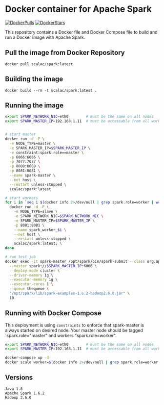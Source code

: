 Docker container for Apache Spark
==========

[![DockerPulls](https://img.shields.io/docker/pulls/scalac/spark.svg)](https://registry.hub.docker.com/r/scalac/spark/)
[![DockerStars](https://img.shields.io/docker/stars/scalac/spark.svg)](https://registry.hub.docker.com/r/scalac/spark/)

This repository contains a Docker file and Docker Compose file to build and run a Docker image with Apache Spark.

## Pull the image from Docker Repository

```
docker pull scalac/spark:latest
```

## Building the image

```
docker build --rm -t scalac/spark:latest .
```

## Running the image

```bash
export SPARK_NETWORK_NIC=eth0        # must be the same on all nodes
export SPARK_MASTER_IP=192.168.1.11  # must be accessable from all worker nodes


# start master
docker run -d -P \
  -e NODE_TYPE=master \
  -e SPARK_MASTER_IP=$SPARK_MASTER_IP \
  -e constraint:spark.role==master \
  -p 6066:6066 \
  -p 7077:7077 \
  -p 8080:8080 \
  -p 8081:8081 \
  --name spark-master \
  --net host \
  --restart unless-stopped \
  scalac/spark:latest

# start workers
for i in `seq 1 $(docker info 2>/dev/null | grep spark.role=worker | wc -l)`; do \
  docker run -d -P \
    -e NODE_TYPE=slave \
    -e SPARK_NETWORK_NIC=$SPARK_NETWORK_NIC \
    -e SPARK_MASTER_IP=$SPARK_MASTER_IP \
    -p 8081:8081 \
    --name spark_worker_$i \
    --net host \
    --restart unless-stopped \
    scalac/spark:latest; \
done

# run test job
docker exec -it spark-master /opt/spark/bin/spark-submit --class org.apache.spark.examples.SparkPi \
  --master spark://$SPARK_MASTER_IP:6066 \
  --deploy-mode cluster \
  --driver-memory 1g \
  --executor-memory 1g \
  --executor-cores 1 \
  --queue thequeue \
  "/opt/spark/lib/spark-examples-1.6.2-hadoop2.6.0.jar" \
  10
```

## Running with Docker Compose

This deployment is using `constraints` to enforce that spark-master is always started on desired node.
Your master node should be tagged `spark.role="master" and workers "spark.role=worker".

```bash
export SPARK_NETWORK_NIC=eth0        # must be the same on all nodes
export SPARK_MASTER_IP=192.168.1.11  # must be accessable from all worker nodes

docker-compose up -d
docker scale worker=$(docker info 2>/dev/null | grep spark.role=worker | wc -l')
```

## Versions

```
Java 1.8
Apache Spark 1.6.2
Hadoop 2.6.0
```
